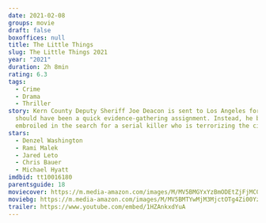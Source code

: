 ```yaml
---
date: 2021-02-08
groups: movie
draft: false
boxoffices: null
title: The Little Things
slug: The Little Things 2021
year: "2021"
duration: 2h 8min
rating: 6.3
tags:
  - Crime
  - Drama
  - Thriller
story: Kern County Deputy Sheriff Joe Deacon is sent to Los Angeles for what
  should have been a quick evidence-gathering assignment. Instead, he becomes
  embroiled in the search for a serial killer who is terrorizing the city.
stars:
  - Denzel Washington
  - Rami Malek
  - Jared Leto
  - Chris Bauer
  - Michael Hyatt
imdbid: tt10016180
parentsguide: 18
moviecover: https://m.media-amazon.com/images/M/MV5BMGYxYzBmODEtZjFjMC00OTEyLWJmNjgtY2VkYTgxMzRkMDJiXkEyXkFqcGdeQXVyMTkxNjUyNQ@@._V1_FMjpg_UX1012_.jpg
moviebg: https://m.media-amazon.com/images/M/MV5BMTYwMjM3MjctOTg4Zi00YzEzLWE0YzktOTE2Zjk1MzI2YTk0XkEyXkFqcGdeQXVyNjUwNzk3NDc@._V1_FMjpg_UX1280_.jpg
trailer: https://www.youtube.com/embed/1HZAnkxdYuA
---
```

